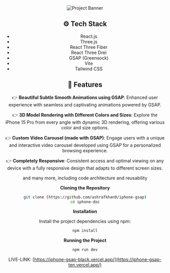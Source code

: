 <div align="center">
      <img src="https://i.postimg.cc/37PnQw8n/Image-from.png" alt="Project Banner">

     

 
## <a name="tech-stack">⚙️ Tech Stack</a>

- React.js
- Three.js
- React Three Fiber
- React Three Drei
- GSAP (Greensock)
- Vite
- Tailwind CSS

## <a name="features">🔋 Features</a>

👉 **Beautiful Subtle Smooth Animations using GSAP**: Enhanced user experience with seamless and captivating animations powered by GSAP.

👉 **3D Model Rendering with Different Colors and Sizes**: Explore the iPhone 15 Pro from every angle with dynamic 3D rendering, offering various color and size options.

👉 **Custom Video Carousel (made with GSAP)**: Engage users with a unique and interactive video carousel developed using GSAP for a personalized browsing experience.

👉 **Completely Responsive**: Consistent access and optimal viewing on any device with a fully responsive design that adapts to different screen sizes.

and many more, including code architecture and reusability 


**Cloning the Repository**

```bash
git clone (https://github.com/ashrafkhan9/iphone-gsap)
cd iphone-doc
```

**Installation**

Install the project dependencies using npm:

```bash
npm install
```

**Running the Project**

```bash
npm run dev
```

LIVE-LINK: [https://iphone-gsap-black.vercel.app/](https://iphone-gsap-ten.vercel.app/)

